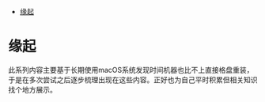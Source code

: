 <!--ts-->
* [缘起](#缘起)

<!-- Created by https://github.com/ekalinin/github-markdown-toc -->
<!-- Added by: runner, at: Tue Jul 19 14:47:13 UTC 2022 -->

<!--te-->
# 缘起

此系列内容主要基于长期使用macOS系统发现时间机器也比不上直接格盘重装，于是在多次尝试之后逐步梳理出现在这些内容。正好也为自己平时积累但相关知识找个地方展示。